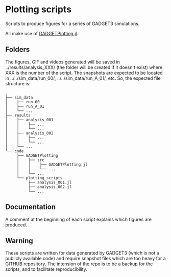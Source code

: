 # Plotting scripts

Scripts to produce figures for a series of GADGET3 simulations. 

All make use of [GADGETPlotting.jl](https://github.com/Ezequiel92/GADGETPlotting). 

## Folders

The figures, GIF and videos generated will be saved in ../results/analysis_XXX/ (the folder will be created if it doesn't exist) where XXX is the number of the script. The snapshots are expected to be located in ../../sim_data/run_00/, ../../sim_data/run_A_01/, etc. So, the expected file structure is:

    .
    ├── sim_data
    │    ├── run_00
    │    ├── run_A_01
    │    └── ...
    ├── results 
    │    ├── analysis_001
    │    │    ├── ...
    │    │    └── ...
    │    ├── analysis_002
    │    │    ├── ...
    │    │    └── ...
    │    └── ...
    └── code
         ├── GADGETPlotting 
         │    ├── src 
         │    │    ├── GADGETPlotting.jl   
         │    │    └── ...  
         │    └── ...
         └── plotting_scripts
              ├── analysis_001.jl
              ├── analysis_002.jl
              └── ...
         

## Documentation

A comment at the beginning of each script explains which figures are produced.

## Warning

These scripts are written for data generated by GADGET3 (which is not a publicly available code) and require snapshot files which are too heavy for a GITHUB repository. The intension of the repo is to be a backup for the scripts, and to facilitate reproducibility.
